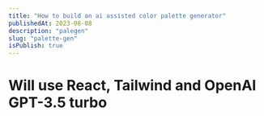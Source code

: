 ```yaml
---
title: "How to build an ai assisted color palette generator"
publishedAt: 2023-08-08
description: "palegen"
slug: "palette-gen"
isPublish: true
---
```


# Will use React, Tailwind and OpenAI GPT-3.5 turbo
